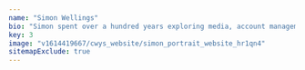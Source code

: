 ```yaml
---
name: "Simon Wellings"
bio: "Simon spent over a hundred years exploring media, account management and creative departments in the UK and Australia before co-founding his first agency in Sydney in 1990. He's also walked a few miles in client shoes, launching theatre, TV and tech projects that brought both triumph and disaster. He returned to England in 2007 and freelanced as a copywriter and creative director until we launched Curious Ways in 2017.  Simon asks lots of questions and has lots of ideas, which is great when you’re trying to solve a problem but not so much when you’re trying to sleep."
key: 3
image: "v1614419667/cwys_website/simon_portrait_website_hr1qn4"
sitemapExclude: true
---
```

